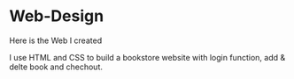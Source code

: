 # Web-Design
Here is the Web I created

I use HTML and CSS to build a bookstore website with login function, add & delte book and chechout.
